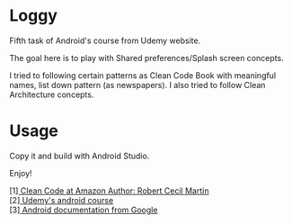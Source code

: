 Loggy
==============

Fifth task of Android's course from Udemy website.

The goal here is to play with Shared preferences/Splash screen concepts.

I tried to following certain patterns as Clean Code Book with meaningful names, list down pattern (as newspapers).
I also tried to follow Clean Architecture concepts.
 
# Usage

Copy it and build with Android Studio. 

Enjoy!

[1]<a href="https://www.amazon.com/Clean-Code-Handbook-Software-Craftsmanship/dp/0132350882" target="_blank"> 
    Clean Code at Amazon 
    </a>
    <a href="https://en.wikipedia.org/wiki/Robert_Cecil_Martin" target="_blank">
    Author: Robert Cecil Martin
    </a>
    <br/>
[2]<a href="https://www.udemy.com/programacion-de-android-desde-cero/" target="_blank"> 
    Udemy's android course 
    </a>
    <br/>
[3]<a href="https://developer.android.com" target="_blank"> 
   Android documentation from Google
   </a>
   <br/>